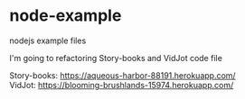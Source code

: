 # node-example
nodejs example files

I'm going to refactoring Story-books and VidJot code file

Story-books: https://aqueous-harbor-88191.herokuapp.com/  
VidJot: https://blooming-brushlands-15974.herokuapp.com/
